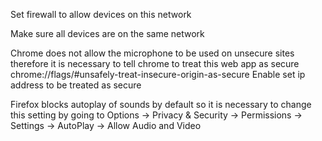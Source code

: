Set firewall to allow devices on this network

Make sure all devices are on the same network

Chrome does not allow the microphone to be used on unsecure sites therefore it is necessary to tell chrome to treat this web app as secure
chrome://flags/#unsafely-treat-insecure-origin-as-secure
Enable set ip address to be treated as secure

Firefox blocks autoplay of sounds by default so it is necessary to change this setting by going to
Options -> Privacy & Security -> Permissions -> Settings -> AutoPlay -> Allow Audio and Video
